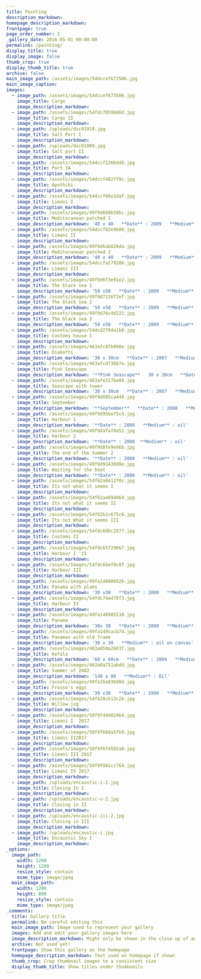 ```yaml
---
title: Painting
description_markdown:
homepage_description_markdown:
frontpage: true
page_order_number: 2
_gallery_date: 2016-05-01 00:00:00
permalink: /painting/
display_title: true
display_image: false
thumb_crop: true
display_thumb_title: true
archive: false
main_image_path: /assets/images/54dccef673506.jpg
main_image_caption:
images:
  - image_path: /assets/images/54dccef673506.jpg
    image_title: Cargo
    image_description_markdown:
  - image_path: /assets/images/54fdc78598d6d.jpg
    image_title: Cargo II
    image_description_markdown:
  - image_path: /uploads/dsc01910.jpg
    image_title: Salt Port I
    image_description_markdown:
  - image_path: /uploads/dsc01909.jpg
    image_title: Salt port II
    image_description_markdown:
  - image_path: /assets/images/54dccf226bdd8.jpg
    image_title: Port 3A
    image_description_markdown:
  - image_path: /assets/images/54dccf4827f9c.jpg
    image_title: Apothiki
    image_description_markdown:
  - image_path: /assets/images/54dccf66e1daf.jpg
    image_title: Limani I
    image_description_markdown:
  - image_path: /assets/images/49f9d669b58bc.jpg
    image_title: Meditoranean patched 1
    image_description_markdown: '40 x 40   **Date** : 2009   **Medium** : oil on canvas'
  - image_path: /assets/images/54dccf82e9b88.jpg
    image_title: Limani II
    image_description_markdown:
  - image_path: /assets/images/49f9d6ab826da.jpg
    image_title: Meditoranean patched 2
    image_description_markdown: '40 x 40   **Date** : 2009   **Medium** : oil on canvas'
  - image_path: /assets/images/54dccfa179286.jpg
    image_title: Limani III
    image_description_markdown:
  - image_path: /assets/images/49f9d6f3e91e2.jpg
    image_title: The black sea 1
    image_description_markdown: '50 x50   **Date** : 2009   **Medium** : oil on canvas'
  - image_path: /assets/images/49f9d7316f2ef.jpg
    image_title: The black sea 2
    image_description_markdown: '50 x50   **Date** : 2009   **Medium** : oil on canvas'
  - image_path: /assets/images/49f9d76c4d222.jpg
    image_title: The black sea 3
    image_description_markdown: '50 x50   **Date** : 2009   **Medium** : oil on canvas'
  - image_path: /assets/images/54dcd270da1b8.jpg
    image_title: Customs house I
    image_description_markdown:
  - image_path: /assets/images/463afc87b098e.jpg
    image_title: Diakofti
    image_description_markdown: '30 x 30cm   **Date** : 2007   **Medium** : Mixed media'
  - image_path: /assets/images/463afcd736b7e.jpg
    image_title: Pink Seascape
    image_description_markdown: '**Pink Seascape**   30 x 30cm   **Date** : 2007   **Medium** : Mixed media'
  - image_path: /assets/images/463afe217be04.jpg
    image_title: Seascape with tower
    image_description_markdown: '30 x 30cm   **Date** : 2007   **Medium** : Mixed media'
  - image_path: /assets/images/49f9d885ca440.jpg
    image_title: September
    image_description_markdown: '**September**   **Date** : 2008   **Medium** : mixed media'
  - image_path: /assets/images/49f9d95bef5c4.jpg
    image_title: Harbour 1
    image_description_markdown: '**Date** : 2008   **Medium** : oil'
  - image_path: /assets/images/49f9dafa78a52.jpg
    image_title: Harbour 2
    image_description_markdown: '**Date** : 2008  **Medium** : oil'
  - image_path: /assets/images/49f9d8fe9e96b.jpg
    image_title: The end of the Summer 2
    image_description_markdown: '**Date** : 2008   **Medium** : oil'
  - image_path: /assets/images/49f9d93430d8e.jpg
    image_title: Waiting for the boat
    image_description_markdown: '**Date** : 2008   **Medium** : oil'
  - image_path: /assets/images/54f62a9412f0c.jpg
    image_title: Its not what it seems I
    image_description_markdown:
  - image_path: /assets/images/54f62ae694864.jpg
    image_title: Its not what it seems II
    image_description_markdown:
  - image_path: /assets/images/54f62b1c675c6.jpg
    image_title: Its not What it seems III
    image_description_markdown:
  - image_path: /assets/images/54fdc69bc2977.jpg
    image_title: Customs II
    image_description_markdown:
  - image_path: /assets/images/54fdc65729667.jpg
    image_title: Harbour I '15
    image_description_markdown:
  - image_path: /assets/images/54fdc6bef0c8f.jpg
    image_title: Harbour III
    image_description_markdown:
  - image_path: /assets/images/49fa146006926.jpg
    image_title: Panama with plums
    image_description_markdown: '30 x30   **Date** : 2000   **Medium** : oil on canvas'
  - image_path: /assets/images/54fdc74ad78f3.jpg
    image_title: Harbour IV
    image_description_markdown:
  - image_path: /assets/images/49fa140985538.jpg
    image_title: Panama
    image_description_markdown: '30x 30   **Date** : 2000   **Medium** : oil on canvas'
  - image_path: /assets/images/49fa149cacb74.jpg
    image_title: Panamas with old frame
    image_description_markdown: '30 x 30   **Medium** : oil on canvas'
  - image_path: /assets/images/463a059a26637.jpg
    image_title: Kefalo
    image_description_markdown: '60 x 60cm   **Date** : 2004   **Medium** : Oil'
  - image_path: /assets/images/463a0a751abdd.jpg
    image_title: Summer of 2002
    image_description_markdown: '140 x 80   **Medium** : Oil'
  - image_path: /assets/images/49fa16e838d8d.jpg
    image_title: Frosso's eggs
    image_description_markdown: '30 x30   **Date** : 1999   **Medium** : oil on canvas'
  - image_path: /assets/images/54f628cb13c2b.jpg
    image_title: Willow jug
    image_description_markdown:
  - image_path: /assets/images/58f9f44402464.jpg
    image_title: Limani I  2017
    image_description_markdown:
  - image_path: /assets/images/58f9f66da5fb9.jpg
    image_title: Limani II2017
    image_description_markdown:
  - image_path: /assets/images/58f9f6f4582a8.jpg
    image_title: Limani III 2017
    image_description_markdown:
  - image_path: /assets/images/58f9f881cc764.jpg
    image_title: Limani IV 2017
    image_description_markdown:
  - image_path: /uploads/encaustic-i-2.jpg
    image_title: Closing In I
    image_description_markdown:
  - image_path: /uploads/encaustic-v-2.jpg
    image_title: Closing in II
    image_description_markdown:
  - image_path: /uploads/encaustic-iii-2.jpg
    image_title: Closing in III
    image_description_markdown:
  - image_path: /uploads/encaustic-i.jpg
    image_title: Encaustic Sky I
    image_description_markdown:
_options:
  image_path:
    width: 1200
    height: 1200
    resize_style: contain
    mime_type: image/jpeg
  main_image_path:
    width: 1200
    height: 800
    resize_style: contain
    mime_type: image/jpeg
_comments:
  title: Gallery title
  permalink: Be careful editing this
  main_image_path: Image used to represent your gallery
  images: Add and edit your gallery images here
  image_description_markdown: Might only be shown in the close up of an image
  archive: Not used yet!
  frontpage: Show this gallery on the homepage
  homepage_description_markdown: Text used on homepage if shown
  thumb_crop: Crop thumbnail images to a consistent size
  display_thumb_title: Show titles under thumbnails
---
```


